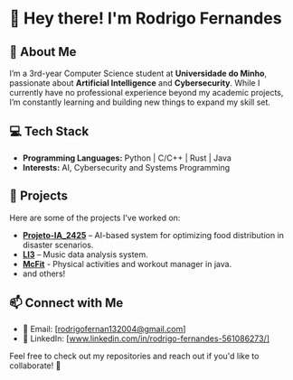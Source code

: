 # 👋 Hey there! I'm Rodrigo Fernandes

## 🧠 About Me
I’m a 3rd-year Computer Science student at **Universidade do Minho**, passionate about **Artificial Intelligence** and **Cybersecurity**. While I currently have no professional experience beyond my academic projects, I’m constantly learning and building new things to expand my skill set.

## 💻 Tech Stack
- **Programming Languages:** Python | C/C++ | Rust | Java 
- **Interests:** AI, Cybersecurity and Systems Programming

## 🚀 Projects
Here are some of the projects I've worked on:
- **[Projeto-IA_2425](https://github.com/RodrigoOFernandes/Projeto-IA_2425/)** – AI-based system for optimizing food distribution in disaster scenarios.
- **[LI3](https://github.com/RodrigoOFernandes/LI3)** – Music data analysis system.
- **[McFit](https://github.com/RodrigoOFernandes/McFit)** - Physical activities and workout manager in java.
- and others!

## 📫 Connect with Me
- 📧 Email: [rodrigofernan132004@gmail.com]
- 💼 LinkedIn: [www.linkedin.com/in/rodrigo-fernandes-561086273/]

Feel free to check out my repositories and reach out if you'd like to collaborate! 🚀
